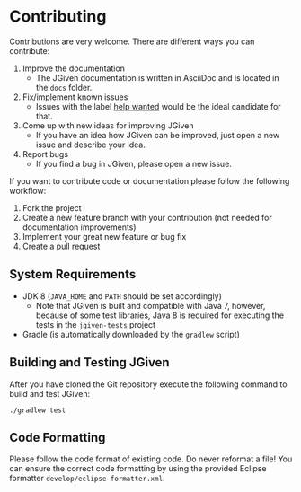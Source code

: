 # Contributing

Contributions are very welcome. There are different ways you can contribute:

1. Improve the documentation
    * The JGiven documentation is written in AsciiDoc and is located in the `docs` folder.
1. Fix/implement known issues
    * Issues with the label [help wanted](https://github.com/TNG/JGiven/labels/help%20wanted) would be the ideal candidate for that.
1. Come up with new ideas for improving JGiven
    * If you have an idea how JGiven can be improved, just open a new issue and describe your idea.
1. Report bugs
    * If you find a bug in JGiven, please open a new issue.

If you want to contribute code or documentation please follow the following workflow:

1. Fork the project
2. Create a new feature branch with your contribution (not needed for documentation improvements)
3. Implement your great new feature or bug fix
4. Create a pull request

## System Requirements

* JDK 8 (`JAVA_HOME` and `PATH` should be set accordingly)
    - Note that JGiven is built and compatible with Java 7, however, because of some test libraries, Java 8 is required for executing the tests in the `jgiven-tests` project
* Gradle (is automatically downloaded by the `gradlew` script)

## Building and Testing JGiven

After you have cloned the Git repository execute the following command to build and test JGiven:

```
./gradlew test
```

## Code Formatting

Please follow the code format of existing code. Do never reformat a file!
You can ensure the correct code formatting by using the provided Eclipse formatter `develop/eclipse-formatter.xml`.
